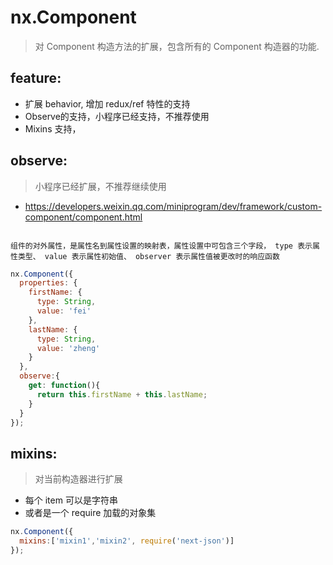 # nx.Component 
> 对 Component 构造方法的扩展，包含所有的 Component 构造器的功能.

## feature:
- 扩展 behavior, 增加 redux/ref 特性的支持
- Observe的支持，小程序已经支持，不推荐使用
- Mixins 支持，

## observe:
> 小程序已经扩展，不推荐继续使用
- https://developers.weixin.qq.com/miniprogram/dev/framework/custom-component/component.html

~~~

组件的对外属性，是属性名到属性设置的映射表，属性设置中可包含三个字段， type 表示属性类型、 value 表示属性初始值、 observer 表示属性值被更改时的响应函数
~~~

```js
nx.Component({
  properties: {
    firstName: {
      type: String,
      value: 'fei'
    },
    lastName: {
      type: String,
      value: 'zheng'
    }
  },
  observe:{
    get: function(){
      return this.firstName + this.lastName;
    }
  }
});
```

## mixins:
> 对当前构造器进行扩展
- 每个 item 可以是字符串
- 或者是一个  require 加载的对象集

```js
nx.Component({
  mixins:['mixin1','mixin2', require('next-json')]
});
```
